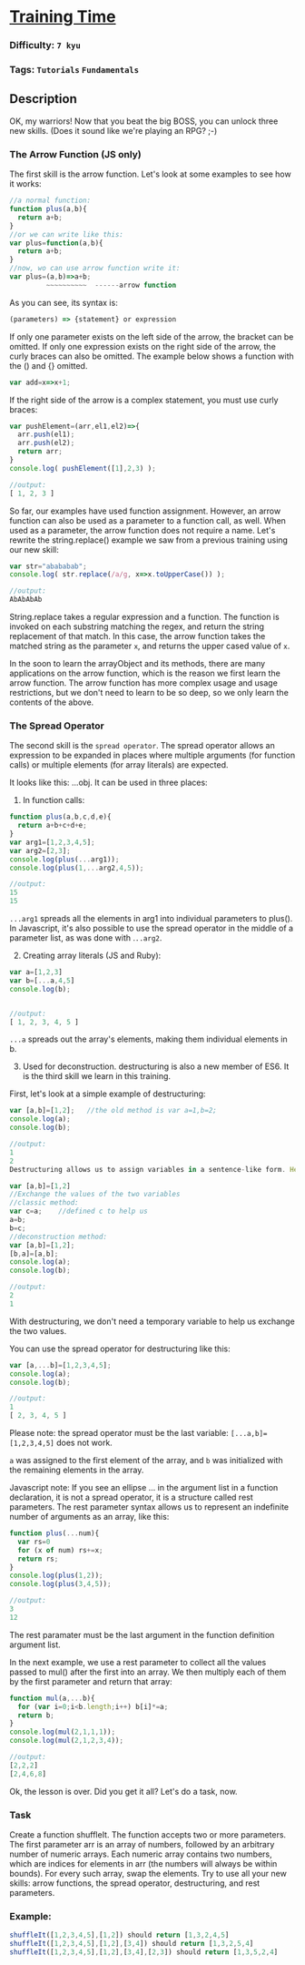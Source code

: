 # [Training Time](https://www.codewars.com/kata/572ab0cfa3af384df7000ff8)

### Difficulty: `7 kyu`

### Tags: `Tutorials` `Fundamentals`

## Description

OK, my warriors! Now that you beat the big BOSS, you can unlock three new skills. (Does it sound like we're playing an RPG? ;-)

### The Arrow Function (JS only)
The first skill is the arrow function. Let's look at some examples to see how it works:

```js
//a normal function:
function plus(a,b){
  return a+b;
}
//or we can write like this:
var plus=function(a,b){
  return a+b;
}
//now, wo can use arrow function write it:
var plus=(a,b)=>a+b;
         ~~~~~~~~~~  ------arrow function
```

As you can see, its syntax is:

```js
(parameters) => {statement} or expression
```

If only one parameter exists on the left side of the arrow, the bracket can be omitted. If only one expression exists on the right side of the arrow, the curly braces can also be omitted. The example below shows a function with the () and {} omitted.

```js
var add=x=>x+1;
```

If the right side of the arrow is a complex statement, you must use curly braces:

```js
var pushElement=(arr,el1,el2)=>{
  arr.push(el1);
  arr.push(el2);
  return arr;
}
console.log( pushElement([1],2,3) );

//output:
[ 1, 2, 3 ]
```

So far, our examples have used function assignment. However, an arrow function can also be used as a parameter to a function call, as well. When used as a parameter, the arrow function does not require a name. Let's rewrite the string.replace() example we saw from a previous training using our new skill:

```js
var str="abababab";
console.log( str.replace(/a/g, x=>x.toUpperCase()) );

//output:
AbAbAbAb
```

String.replace takes a regular expression and a function. The function is invoked on each substring matching the regex, and return the string replacement of that match. In this case, the arrow function takes the matched string as the parameter `x`, and returns the upper cased value of `x`.

In the soon to learn the arrayObject and its methods, there are many applications on the arrow function, which is the reason we first learn the arrow function. The arrow function has more complex usage and usage restrictions, but we don't need to learn to be so deep, so we only learn the contents of the above.

### The Spread Operator
The second skill is the `spread operator`. The spread operator allows an expression to be expanded in places where multiple arguments (for function calls) or multiple elements (for array literals) are expected.

It looks like this: ...obj. It can be used in three places:

1. In function calls:

```js
function plus(a,b,c,d,e){
  return a+b+c+d+e;
}
var arg1=[1,2,3,4,5];
var arg2=[2,3];
console.log(plus(...arg1));
console.log(plus(1,...arg2,4,5));

//output:
15
15
```

`...arg1` spreads all the elements in arg1 into individual parameters to plus(). In Javascript, it's also possible to use the spread operator in the middle of a parameter list, as was done with .`..arg2`.

2. Creating array literals (JS and Ruby):

```js
var a=[1,2,3]
var b=[...a,4,5]
console.log(b);


//output:
[ 1, 2, 3, 4, 5 ]
```

`...a` spreads out the array's elements, making them individual elements in b.

3. Used for deconstruction. destructuring is also a new member of ES6. It is the third skill we learn in this training.

First, let's look at a simple example of destructuring:

```js
var [a,b]=[1,2];   //the old method is var a=1,b=2;
console.log(a);
console.log(b);

//output:
1
2
Destructuring allows us to assign variables in a sentence-like form. Here's a slightly more complicated example:

var [a,b]=[1,2]
//Exchange the values of the two variables
//classic method:
var c=a;    //defined c to help us
a=b;
b=c;
//deconstruction method:
var [a,b]=[1,2];
[b,a]=[a,b];
console.log(a);
console.log(b);

//output:
2
1
```

With destructuring, we don't need a temporary variable to help us exchange the two values.

You can use the spread operator for destructuring like this:

```js
var [a,...b]=[1,2,3,4,5];
console.log(a);
console.log(b);

//output:
1
[ 2, 3, 4, 5 ]
```

Please note: the spread operator must be the last variable: `[...a,b]=[1,2,3,4,5]` does not work.

`a` was assigned to the first element of the array, and `b` was initialized with the remaining elements in the array.

Javascript note: If you see an ellipse ... in the argument list in a function declaration, it is not a spread operator, it is a structure called rest parameters. The rest parameter syntax allows us to represent an indefinite number of arguments as an array, like this:

```js
function plus(...num){
  var rs=0
  for (x of num) rs+=x;
  return rs;
}
console.log(plus(1,2));
console.log(plus(3,4,5));

//output:
3
12
```

The rest paramater must be the last argument in the function definition argument list.

In the next example, we use a rest parameter to collect all the values passed to mul() after the first into an array. We then multiply each of them by the first parameter and return that array:

```js
function mul(a,...b){
  for (var i=0;i<b.length;i++) b[i]*=a;
  return b;
}
console.log(mul(2,1,1,1));
console.log(mul(2,1,2,3,4));

//output:
[2,2,2]
[2,4,6,8]
```

Ok, the lesson is over. Did you get it all? Let's do a task, now.

### Task
Create a function shuffleIt. The function accepts two or more parameters. The first parameter arr is an array of numbers, followed by an arbitrary number of numeric arrays. Each numeric array contains two numbers, which are indices for elements in arr (the numbers will always be within bounds). For every such array, swap the elements. Try to use all your new skills: arrow functions, the spread operator, destructuring, and rest parameters.

### Example:

```js
shuffleIt([1,2,3,4,5],[1,2]) should return [1,3,2,4,5]
shuffleIt([1,2,3,4,5],[1,2],[3,4]) should return [1,3,2,5,4]
shuffleIt([1,2,3,4,5],[1,2],[3,4],[2,3]) should return [1,3,5,2,4]
```